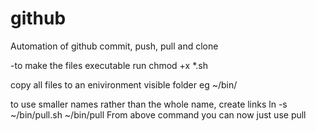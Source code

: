 # github
Automation of github commit, push, pull and clone

-to make the files executable run 
chmod +x *.sh

copy all files to an enivironment visible folder eg ~/bin/

to use smaller names rather than the whole name, create links
ln -s ~/bin/pull.sh ~/bin/pull
From above command you can now just use pull
